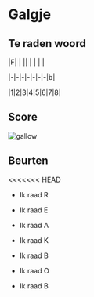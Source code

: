 # Galgje

## Te raden woord

|F| | || | | | |

|-|-|-|-|-|-|-|b|

|1|2|3|4|5|6|7|8|

## Score
![gallow](./images/2.png)

## Beurten
<<<<<<< HEAD

* Ik raad R 

* Ik raad E

* Ik raad A

* Ik raad K

* Ik raad B

* Ik raad O

* Ik raad B

